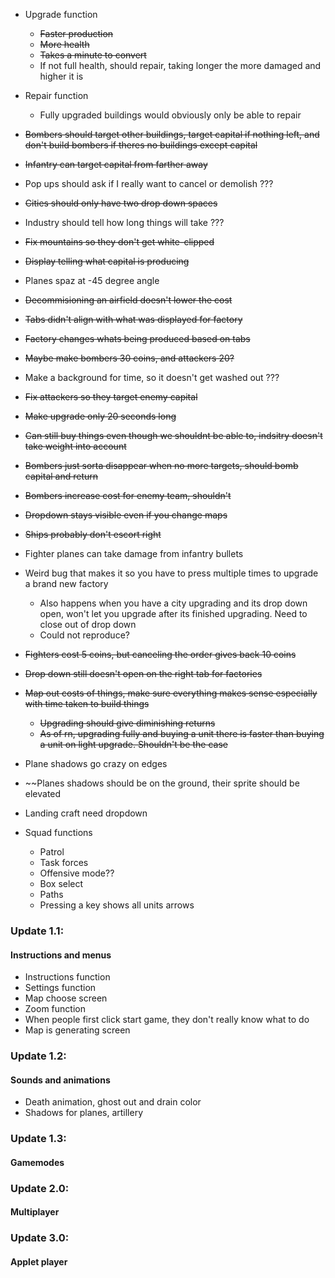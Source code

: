 - Upgrade function
	- ~~Faster production~~
	- ~~More health~~
	- ~~Takes a minute to convert~~
	- If not full health, should repair, taking longer the more damaged and higher it is
- Repair function
	- Fully upgraded buildings would obviously only be able to repair
- ~~Bombers should target other buildings, target capital if nothing left, and don't build bombers if theres no buildings except capital~~
- ~~Infantry can target capital from farther away~~
- Pop ups should ask if I really want to cancel or demolish ???
- ~~Cities should only have two drop down spaces~~
- Industry should tell how long things will take ???
- ~~Fix mountains so they don't get white-clipped~~
- ~~Display telling what capital is producing~~
- Planes spaz at -45 degree angle
- ~~Decommisioning an airfield doesn't lower the cost~~
- ~~Tabs didn't align with what was displayed for factory~~
- ~~Factory changes whats being produced based on tabs~~
- ~~Maybe make bombers 30 coins, and attackers 20?~~
- Make a background for time, so it doesn't get washed out ???
- ~~Fix attackers so they target enemy capital~~
- ~~Make upgrade only 20 seconds long~~
- ~~Can still buy things even though we shouldnt be able to, indsitry doesn't take weight into account~~
- ~~Bombers just sorta disappear when no more targets, should bomb capital and return~~
- ~~Bombers increase cost for enemy team, shouldn't~~
- ~~Dropdown stays visible even if you change maps~~
- ~~Ships probably don't escort right~~
- Fighter planes can take damage from infantry bullets
- Weird bug that makes it so you have to press multiple times to upgrade a brand new factory
	- Also happens when you have a city upgrading and its drop down open, won't let you upgrade after its finished upgrading. Need to close out of 	drop down
	- Could not reproduce?
- ~~Fighters cost 5 coins, but canceling the order gives back 10 coins~~
- ~~Drop down still doesn't open on the right tab for factories~~
- ~~Map out costs of things, make sure everything makes sense especially with time taken to build things~~
	- ~~Upgrading should give diminishing returns~~
	- ~~As of rn, upgrading fully and buying a unit there is faster than buying a unit on light upgrade. Shouldn't be the case~~
- Plane shadows go crazy on edges
- ~~Planes shadows should be on the ground, their sprite should be elevated
- Landing craft need dropdown

- Squad functions
	- Patrol
	- Task forces
	- Offensive mode??
	- Box select
	- Paths
	- Pressing a key shows all units arrows

### Update 1.1:
#### Instructions and menus
- Instructions function
- Settings function
- Map choose screen
- Zoom function
- When people first click start game, they don't really know what to do
- Map is generating screen

### Update 1.2:
#### Sounds and animations
- Death animation, ghost out and drain color
- Shadows for planes, artillery

### Update 1.3:
#### Gamemodes

### Update 2.0:
#### Multiplayer

### Update 3.0:
#### Applet player
